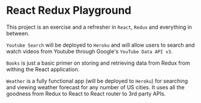 # React Redux Playground

This project is an exercise and a refresher in `React`, `Redux` and everything in between. 

`Youtube Search` will be deployed to `Heroku` and will allow users to search and watch videos from Youtube through Google's `YouTube Data API v3`.

`Books` is just a basic primer on storing and retrieving data from Redux from withing the React application.

`Weather` is a fully functional app (will be deployed to `Heroku`) for searching and viewing weather forecast for any number of US cities. It uses all the goodness from Redux to React to React router to 3rd party APIs.

